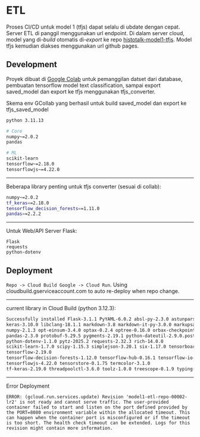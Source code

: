 # ETL
Proses CI/CD untuk model 1 (tfjs) dapat selalu di ubdate dengan cepat. Server ETL di panggil menggunakan url endpoint. Di dalam server cloud, model yang di-*build* otomatis di-*export* ke repo [histotalk-model1-tfjs](https://github.com/DBS-Coding/histotalk-model1-tfjs). Model tfjs kemudian diakses menggunakan url github pages.

## Development
Proyek dibuat di [Google Colab](https://colab.research.google.com/drive/1dAvs4mJpgz3F8vLOvTaMNHkEqQPqNm9D?usp=sharing) untuk pemanggilan datset dari database, pembuatan tensorflow model text classification, sampai export saved_model dan export ke tfjs menggunakan tfjs_converter.

Skema env GCollab yang berhasil untuk build saved_model dan export ke tfjs_saved_model
```bash
python 3.11.13

# Core
numpy~=2.0.2
pandas

# ML
scikit-learn
tensorflow~=2.18.0
tensorflowjs~=4.22.0
```
---

Beberapa library penting untuk tfjs converter (sesuai di collab):
```bash
numpy~=2.0.2
tf_keras==2.18.0
tensorflow_decision_forests==1.11.0
pandas==2.2.2
```

---
Untuk Web/API Server Flask:
```
Flask
requests
python-dotenv
```

## Deployment
`Repo -> Cloud Build Google -> Cloud Run`. Using cloudbuild.gserviceaccount.com to auto re-deploy when repo change.

---

current library in Cloud Build (python 3.12.3):
```bash
Successfully installed Flask-3.1.1 PyYAML-6.0.2 absl-py-2.3.0 astunparse-1.6.3 blinker-1.9.0 certifi-2025.4.26 charset-normalizer-3.4.2 chex-0.1.89 click-8.2.1 etils-1.12.2 flatbuffers-25.2.10 flax-0.10.6 fsspec-2025.5.1 gast-0.6.0 google-pasta-0.2.0 grpcio-1.72.1 h5py-3.14.0 humanize-4.12.3 idna-3.10 importlib_resources-6.5.2 itsdangerous-2.2.0 jax-0.6.1 jaxlib-0.6.1 jinja2-3.1.6 joblib-1.5.1 
keras-3.10.0 libclang-18.1.1 markdown-3.8 markdown-it-py-3.0.0 markupsafe-3.0.2 mdurl-0.1.2 ml-dtypes-0.5.1 msgpack-1.1.0 namex-0.1.0 nest_asyncio-1.6.0 
numpy-2.1.3 opt-einsum-3.4.0 optax-0.2.4 optree-0.16.0 orbax-checkpoint-0.11.13 packaging-23.2 
pandas-2.3.0 protobuf-5.29.5 pygments-2.19.1 python-dateutil-2.9.0.post0 
python-dotenv-1.1.0 pytz-2025.2 requests-2.32.3 rich-14.0.0 
scikit-learn-1.7.0 scipy-1.15.3 simplejson-3.20.1 six-1.17.0 tensorboard-2.19.0 tensorboard-data-server-0.7.2 
tensorflow-2.19.0 
tensorflow-decision-forests-1.12.0 tensorflow-hub-0.16.1 tensorflow-io-gcs-filesystem-0.37.1 
tensorflowjs-4.22.0 tensorstore-0.1.75 termcolor-3.1.0 
tf-keras-2.19.0 threadpoolctl-3.6.0 toolz-1.0.0 treescope-0.1.9 typing-extensions-4.14.0 tzdata-2025.2 urllib3-2.4.0 werkzeug-3.1.3 wrapt-1.17.2 wurlitzer-3.1.1 ydf-0.12.0 zipp-3.22.0
```
---
Error Deployment
```
ERROR: (gcloud.run.services.update) Revision 'model1-etl-repo-00002-lr2' is not ready and cannot serve traffic. The user-provided container failed to start and listen on the port defined provided by the PORT=8080 environment variable within the allocated timeout. This can happen when the container port is misconfigured or if the timeout is too short. The health check timeout can be extended. Logs for this revision might contain more information.
```